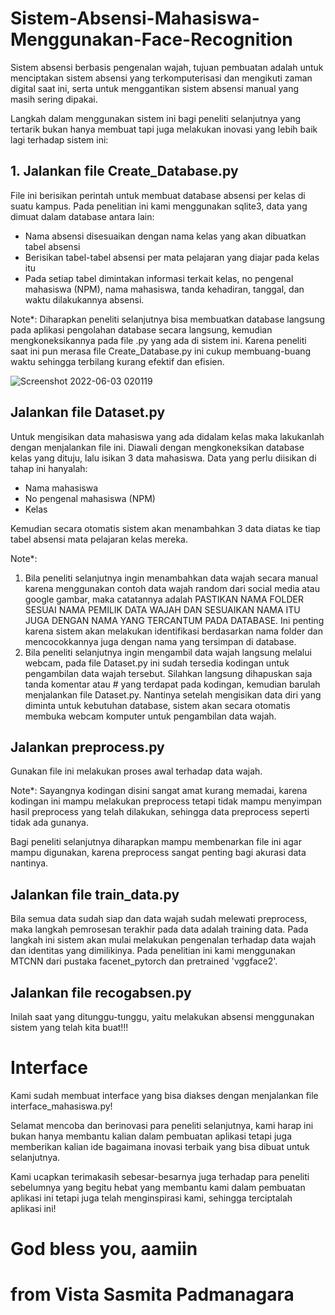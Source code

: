 # Sistem-Absensi-Mahasiswa-Menggunakan-Face-Recognition
Sistem absensi berbasis pengenalan wajah, tujuan pembuatan adalah untuk menciptakan sistem absensi yang terkomputerisasi dan mengikuti zaman digital saat ini, serta untuk menggantikan sistem absensi manual yang masih sering dipakai.

Langkah dalam menggunakan sistem ini bagi peneliti selanjutnya yang tertarik bukan hanya membuat tapi juga melakukan inovasi yang lebih baik lagi terhadap sistem ini:

## 1. Jalankan file Create_Database.py

File ini berisikan perintah untuk membuat database absensi per kelas di suatu kampus. Pada penelitian ini kami menggunakan sqlite3, data yang dimuat dalam database antara lain:
- Nama absensi disesuaikan dengan nama kelas yang akan dibuatkan tabel absensi
- Berisikan tabel-tabel absensi per mata pelajaran yang diajar pada kelas itu
- Pada setiap tabel dimintakan informasi terkait kelas, no pengenal mahasiswa (NPM), nama mahasiswa, tanda kehadiran, tanggal, dan waktu dilakukannya absensi.

Note*: Diharapkan peneliti selanjutnya bisa membuatkan database langsung pada aplikasi pengolahan database secara langsung, kemudian mengkoneksikannya pada file .py yang ada di sistem ini. Karena peneliti saat ini pun merasa file Create_Database.py ini cukup membuang-buang waktu sehingga terbilang kurang efektif dan efisien.

![Screenshot 2022-06-03 020119](https://user-images.githubusercontent.com/73339446/171714167-2fd68809-99fe-4f8f-9a23-f9f22a377e6a.png)

## Jalankan file Dataset.py

Untuk mengisikan data mahasiswa yang ada didalam kelas maka lakukanlah dengan menjalankan file ini. Diawali dengan mengkoneksikan database kelas yang dituju, lalu isikan 3 data mahasiswa. Data yang perlu diisikan di tahap ini hanyalah:
- Nama mahasiswa
- No pengenal mahasiswa (NPM)
- Kelas

Kemudian secara otomatis sistem akan menambahkan 3 data diatas ke tiap tabel absensi mata pelajaran kelas mereka.

Note*:
1. Bila peneliti selanjutnya ingin menambahkan data wajah secara manual karena menggunakan contoh data wajah random dari social media atau google gambar, maka catatannya adalah PASTIKAN NAMA FOLDER SESUAI NAMA PEMILIK DATA WAJAH DAN SESUAIKAN NAMA ITU JUGA DENGAN NAMA YANG TERCANTUM PADA DATABASE. Ini penting karena sistem akan melakukan identifikasi berdasarkan nama folder dan mencocokkannya juga dengan nama yang tersimpan di database.
2. Bila peneliti selanjutnya ingin mengambil data wajah langsung melalui webcam, pada file Dataset.py ini sudah tersedia kodingan untuk pengambilan data wajah tersebut. Silahkan langsung dihapuskan saja tanda komentar atau # yang terdapat pada kodingan, kemudian barulah menjalankan file Dataset.py. Nantinya setelah mengisikan data diri yang diminta untuk kebutuhan database, sistem akan secara otomatis membuka webcam komputer untuk pengambilan data wajah.

## Jalankan preprocess.py

Gunakan file ini melakukan proses awal terhadap data wajah.

Note*: Sayangnya kodingan disini sangat amat kurang memadai, karena kodingan ini mampu melakukan preprocess tetapi tidak mampu menyimpan hasil preprocess yang telah dilakukan, sehingga data preprocess seperti tidak ada gunanya.

Bagi peneliti selanjutnya diharapkan mampu membenarkan file ini agar mampu digunakan, karena preprocess sangat penting bagi akurasi data nantinya.

## Jalankan file train_data.py

Bila semua data sudah siap dan data wajah sudah melewati preprocess, maka langkah pemrosesan terakhir pada data adalah training data. Pada langkah ini sistem akan mulai melakukan pengenalan terhadap data wajah dan identitas yang dimilikinya. Pada penelitian ini kami menggunakan MTCNN dari pustaka facenet_pytorch dan pretrained 'vggface2'.

## Jalankan file recogabsen.py

Inilah saat yang ditunggu-tunggu, yaitu melakukan absensi menggunakan sistem yang telah kita buat!!!

# Interface 

Kami sudah membuat interface yang bisa diakses dengan menjalankan file interface_mahasiswa.py!

Selamat mencoba dan berinovasi para peneliti selanjutnya, kami harap ini bukan hanya membantu kalian dalam pembuatan aplikasi tetapi juga memberikan kalian ide bagaimana inovasi terbaik yang bisa dibuat untuk selanjutnya.

Kami ucapkan terimakasih sebesar-besarnya juga terhadap para peneliti sebelumnya yang begitu hebat yang membantu kami dalam pembuatan aplikasi ini tetapi juga telah menginspirasi kami, sehingga terciptalah aplikasi ini!


# God bless you, aamiin 

# from Vista Sasmita Padmanagara
